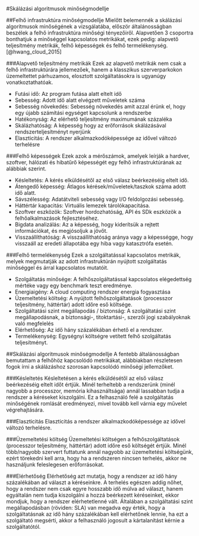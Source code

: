 #Skálázási algoritmusok minőségmodellje

##Felhő infrastruktúra minőségmodellje
Mielőtt belemennék a skálázási algoritmusok minőségének a vizsgálatába, először általánosságban beszélek a felhő infrastruktúra minőségi tényezőiről.
Alapvetően 3 csoportra bonthatjuk a minőséggel kapcsolatos metrikákat, ezek pedig: alapvető teljesítmény metrikák, felhő képességek és felhő termelékenység. [@hwang_cloud_2015]

###Alapvető teljesítmény metrikák
Ezek az alapvető metrikák nem csak a felhő infrastruktúrára jellemezőek, hanem a klasszikus szerverparkokon üzemeltettet párhuzamos, elosztott szolgáltatásokra is ugyanúgy vonatkoztathatóak. 

 * Futási idő: Az program futása alatt eltelt idő
 * Sebesség: Adott idő alatt elvégzett műveletek száma
 * Sebesség növekedés: Sebesség növekedés amit azzal érünk el, hogy egy újabb számítási egységet kapcsolunk a rendszerbe
 * Hatékonyság: Az elérhető teljesítmény maximumának százaléka
 * Skálázhatóság: A képesség hogy az erőforrások skálázásával rendszerteljesítményt nyerjünk
 * Elaszticitás: A rendszer alkalmazkodóképessége az idővel változó terhelésre
 
###Felhő képességek
Ezek azok a mérőszámok, amelyek leírják a hardver, szoftver, hálózati és hibatűrő képességét egy felhő infrastruktúrának az alábbiak szerint.

 * Késleltetés: A kérés elküldésétől az első válasz beérkezéséig eltelt idő.
 * Átengedő képesség: Átlagos kérések/műveletek/taszkok száma adott idő alatt.
 * Sávszélesség: Adatátviteli sebesség vagy I/O feldolgozási sebesség.
 * Háttértár kapacitás: Virtuális lemezek tárolókapacitása.
 * Szoftver eszközök: Szoftver hordozhatóság, API és SDk eszközök a felhőalkalmazások fejlesztéséhez.
 * Bigdata analizálás: Az a képesség, hogy kiderítsük a rejtett információkat, és megjósoljuk a jövőt.
 * Visszaállíthatóság: A visszaállíthatóság aránya vagy a képességge, hogy visszaáll az eredeti állapotába egy hiba vagy katasztrófa esetén.
 
###Felhő termelékenység
Ezek a szolgáltatással kapcsolatos metrikák, melyek megmutatják az adott infrastruktúrán nyújtott szolgáltatás minőséggel és árral kapcsolatos mutatóit.

 * Szolgáltatás minősége: A felhőszolgáltatással kapcsolatos elégedettség mértéke vagy egy benchmark teszt eredménye.
 * Energiaigény: A cloud computing rendszer energia fogyasztása
 * Üzemeltetési költség: A nyújtott felhőszolgáltatások (processzor teljesítmény, háttértár) adott időre eső költsége.
 * Szolgáltatási szint megállapodás / biztonság: A szolgáltatási szint megállapodásnak, a biztonsági-, titoktartási-, szerzői jogi szabályoknak való megfelelés
 * Elérhetőség: Az idő hány százalékában érhető el a rendszer.
 * Termelékenység: Egységnyi költségre vetített felhő szolgáltatás teljesítményt.
 
##Skálázási algoritmusok minőségmodellje
A fentebb általánosságban bemutattam a felhőhöz kapcsolódó metrikákat, alábbiakban részletesen fogok írni a skálázáshoz szorosan kapcsolódó minőségi jellemzőket.

###Késleltetés
Késleltetésen a kérés elküldésétől az első válasz beérkezéséig eltelt időt értjük.
Minél terheltebb a rendszerünk (minél nagyobb a processzor, memória kihasználtsága) annál lassabban tudja a rendszer a kéréseket kiszolgálni. Ez a felhasználó felé a szolgáltatás minőségének romlását eredményezi, mivel tovább kell várnia egy művelet végrehajtására.

###Elaszticitás
Elaszticitás a rendszer alkalmazkodóképessége az idővel változó terhelésre.


###Üzemeltetési költség
Üzemeltetési költségen a felhőszolgáltatások (processzor teljesítmény, háttértár) adott időre eső költségét értjük.
Minél több/nagyobb szervert futtatunk annál nagyobb az üzemeltetési költségünk, ezért törekedni kell arra, hogy ha a rendszeren nincsen terhelés, akkor ne használjunk feleslegesen erőforrásokat.

###Elérhetőség
Elérhetőség azt mutatja, hogy a rendszer az idő hány százalékában ad választ a kéréseinkre.
A terhelés egészen addig nőhet, hogy a rendszer nem csak egyre hosszabb idő múlva ad választ, hanem egyáltalán nem tudja kiszolgálni a hozzá beérkezett kéréseinket, ekkor mondjuk, hogy a rendszer elérhetetlenné vált. Általában a szolgáltatási szint megállapodásban (röviden: SLA) van megadva egy érték, hogy a szolgáltatásnak az idő hány százalékában kell elérhetőnek lennie, ha ezt a szolgáltató megsérti, akkor a felhasználó jogosult a kártalanítást kérnie a szolgáltatótól.
